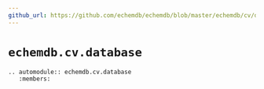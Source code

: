 ```yaml
---
github_url: https://github.com/echemdb/echemdb/blob/master/echemdb/cv/database.py
---
```


# `echemdb.cv.database`
```{eval-rst}
.. automodule:: echemdb.cv.database
   :members:
```
